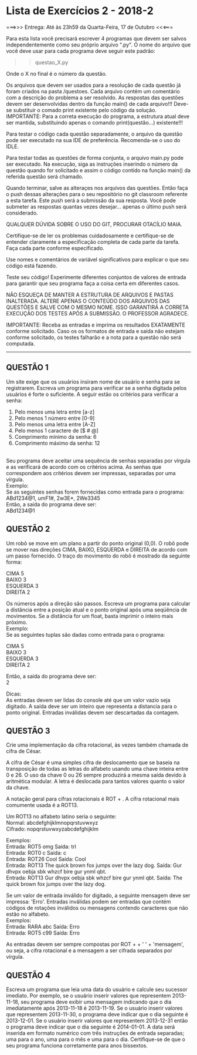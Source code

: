 # Lista de Exercícios 2 - 2018-2

===>>> Entrega: Até às 23h59 da Quarta-Feira, 17 de Outubro <<<===

Para esta lista você precisará escrever 4 programas que devem ser salvos independentemente como seu próprio arquivo ".py". O nome do arquivo que você deve usar para cada programa deve seguir este padrão:

>> questao_X.py

Onde o X no final é o número da questão.

Os arquivos que devem ser usados para a resolução de cada questão já foram criados na pasta /questoes. Cada arquivo contém um comentário com a descrição do problema a ser resolvido.
As respostas das questões devem ser desenvolvidas dentro da função main() de cada arquivo!!! Deve-se substituir o comado print existente pelo código da solução. 
IMPORTANTE: Para a correta execução do programa, a estrutura atual deve ser mantida, substituindo apenas o comando print(questão...) existente!!! 

Para testar o código cada questão separadamente, o arquivo da questão pode ser executado na sua IDE de preferência. Recomenda-se o uso do IDLE.

Para testar todas as questões de forma conjunta, o arquivo main.py pode ser executado. Na execução, siga as instruções inserindo o número da questão quando for solicitado e assim o código contido na função main() da referida questão será chamado.

Quando terminar, salve as alteraçes nos arquivos das questões. Então faça o push dessas alterações para o seu repositório no git classroom referente a esta tarefa. Este push será a submissão da sua resposta. Você pode submeter as respostas quantas vezes desejar... apenas o último push será considerado.

QUALQUER DÚVIDA SOBRE O USO DO GIT, PROCURAR OTACÍLIO MAIA.

Certifique-se de ler os problemas cuidadosamente e certifique-se de entender claramente a especificação completa de cada parte da tarefa. Faça cada parte conforme especificado.

Use nomes e comentários de variável significativos para explicar o que seu código está fazendo.

Teste seu código! Experimente diferentes conjuntos de valores de entrada para garantir que seu programa faça a coisa certa em diferentes casos.

NÃO ESQUEÇA DE MANTER A ESTRUTURA DE ARQUIVOS E PASTAS INALTERADA. ALTERE APENAS O CONTEÚDO DOS ARQUIVOS DAS QUESTÕES E SALVE COM O MESMO NOME. ISSO GARANTIRÁ A CORRETA EXECUÇÃO DOS TESTES APÓS A SUBMISSÃO. O PROFESSOR AGRADECE.

IMPORTANTE: Receba as entradas e imprima os resultados EXATAMENTE conforme solicitado. Caso os os formatos de entrada e saída não estejam conforme solicitado, os testes falharão e a nota para a questão não será computada.


-----------------------------------------------------------------------------------------------------------

## QUESTÃO 1 ##
Um site exige que os usuários insiram nome de usuário e senha para se registrarem. 
Escreva um programa para verificar se a senha digitada pelos usuários é forte o suficiente.
A seguir estão os critérios para verificar a senha:

1. Pelo menos uma letra entre [a-z]
2. Pelo menos 1 número entre [0-9]
3. Pelo menos uma letra entre [A-Z]
4. Pelo menos 1 caractere de [$ # @]
5. Comprimento mínimo da senha: 6
6. Comprimento máximo da senha: 12
<br/>
Seu programa deve aceitar uma sequência de senhas separadas por vírgula e as verificará de acordo com os critérios acima. As senhas que correspondem aos critérios devem ser impressas, separadas por uma vírgula.<br/>
Exemplo:<br/>
Se as seguintes senhas forem fornecidas como entrada para o programa:<br/>
 ABd1234@1, umF1#, 2w3E*, 2We3345<br/>
Então, a saída do programa deve ser:<br/>
 ABd1234@1<br/>


## QUESTÃO 2 ##
Um robô se move em um plano a partir do ponto original (0,0). O robô pode se mover nas direções CIMA, BAIXO, ESQUERDA e DIREITA de acordo com um passo fornecido. O traço do movimento do robô é mostrado da seguinte forma:<br/>

CIMA 5\
BAIXO 3\
ESQUERDA 3\
DIREITA 2<br/>

Os números após a direção são passos. Escreva um programa para calcular a distância entre a posição atual e o ponto original após uma seqüência de movimentos. Se a distância for um float, basta imprimir o inteiro mais próximo.<br/>
Exemplo:<br/>
Se as seguintes tuplas são dadas como entrada para o programa:<br/>

CIMA 5\
BAIXO 3\
ESQUERDA 3\
DIREITA 2<br/>

Então, a saída do programa deve ser:<br/>
2<br/>
 
Dicas:<br/>
As entradas devem ser lidas do console até que um valor vazio seja digitado. A saída deve ser um inteiro que representa a distancia para o ponto original. Entradas inválidas devem ser descartadas da contagem.


## QUESTÃO 3 ##
Crie uma implementação da cifra rotacional, às vezes também chamada de cifra de César.<br/>
 
A cifra de César é uma simples cifra de deslocamento que se baseia na transposição de todas as letras do alfabeto usando uma chave inteira entre 0 e 26. O uso da chave 0 ou 26 sempre produzirá a mesma saída devido à aritmética modular. A letra é deslocada para tantos valores quanto o valor da chave.<br/>

A notação geral para cifras rotacionais é ROT + <chave>. A cifra rotacional mais comumente usada é a ROT13.<br/>

Um ROT13 no alfabeto latino seria o seguinte:<br/>
Normal: abcdefghijklmnopqrstuvwxyz\
Cifrado: nopqrstuvwxyzabcdefghijklm<br/>

Exemplos:<br/>
Entrada: ROT5 omg 
 Saída: trl<br/>
Entrada: ROT0 c 
 Saída: c<br/>
Entrada: ROT26 Cool 
 Saída: Cool<br/>
Entrada: ROT13 The quick brown fox jumps over the lazy dog. 
 Saída: Gur dhvpx oebja sbk whzcf bire gur ynml qbt.<br/>
Entrada: ROT13 Gur dhvpx oebja sbk whzcf bire gur ynml qbt. 
 Saída: The quick brown fox jumps over the lazy dog.<br/>

Se um valor de entrada inválido for digitado, a seguinte mensagem deve ser impressa: 'Erro'. Entradas inválidas podem ser entradas que contém códigos de rotações inválidos ou mensagens contendo caracteres que não estão no alfabeto.<br/>
Exemplos:<br/>
Entrada: RARA abc Saída: Erro\
Entrada: ROT5 c99 Saída: Erro<br/>

As entradas devem ser sempre compostas por ROT + <chave> + ' ' + 'mensagem', ou seja, a cifra rotacional e a mensagem a ser cifrada separados por vírgula.


## QUESTÃO 4 ##
 Escreva um programa que leia uma data do usuário e calcule seu sucessor imediato.
 Por exemplo, se o usuário inserir valores que representem 2013-11-18, seu programa 
 deve exibir uma mensagem indicando que o dia imediatamente após 2013-11-18 é 
 2013-11-19. Se o usuário inserir valores que representem 2013-11-30, o programa deve 
 indicar que o dia seguinte é 2013-12-01. Se o usuário inserir valores que representem 
 2013-12-31 então o programa deve indicar que o dia seguinte é 2014-01-01. A data 
 será inserida em formato numérico com três instruções de entrada separadas; 
 uma para o ano, uma para o mês e uma para o dia. Certifique-se de que o seu programa 
 funciona corretamente para anos bissextos.
